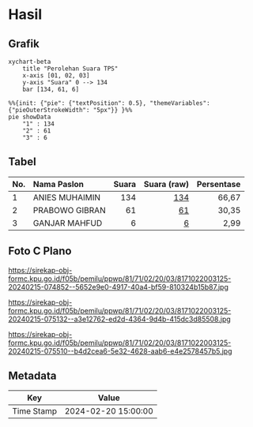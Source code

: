 # Hasil

## Grafik

```mermaid
xychart-beta
    title "Perolehan Suara TPS"
    x-axis [01, 02, 03]
    y-axis "Suara" 0 --> 134
    bar [134, 61, 6]
```

```mermaid
%%{init: {"pie": {"textPosition": 0.5}, "themeVariables": {"pieOuterStrokeWidth": "5px"}} }%%
pie showData
    "1" : 134
    "2" : 61
    "3" : 6
```

## Tabel

| No. | Nama Paslon    | Suara | Suara (raw) | Persentase |
|:--- |:-------------- | -----:| -----------:| ----------:|
| 1   | ANIES MUHAIMIN | 134   | [134][p-1]  | 66,67      |
| 2   | PRABOWO GIBRAN | 61    | [61][p-2]   | 30,35      |
| 3   | GANJAR MAHFUD  | 6     | [6][p-3]    | 2,99       |


[p-1]: https://github.com/gigit-pemilu/pemilu-2024-81-maluku/blob/main/pilpres/hitung-suara/sub/81-maluku/sub/71-kota-ambon/sub/02-sirimau/sub/2003-batu-merah/sub/125-tps/sub/paslon-1.txt
[p-2]: https://github.com/gigit-pemilu/pemilu-2024-81-maluku/blob/main/pilpres/hitung-suara/sub/81-maluku/sub/71-kota-ambon/sub/02-sirimau/sub/2003-batu-merah/sub/125-tps/sub/paslon-2.txt
[p-3]: https://github.com/gigit-pemilu/pemilu-2024-81-maluku/blob/main/pilpres/hitung-suara/sub/81-maluku/sub/71-kota-ambon/sub/02-sirimau/sub/2003-batu-merah/sub/125-tps/sub/paslon-3.txt

## Foto C Plano

https://sirekap-obj-formc.kpu.go.id/f05b/pemilu/ppwp/81/71/02/20/03/8171022003125-20240215-074852--5652e9e0-4917-40a4-bf59-810324b15b87.jpg

https://sirekap-obj-formc.kpu.go.id/f05b/pemilu/ppwp/81/71/02/20/03/8171022003125-20240215-075132--a3e12762-ed2d-4364-9d4b-415dc3d85508.jpg

https://sirekap-obj-formc.kpu.go.id/f05b/pemilu/ppwp/81/71/02/20/03/8171022003125-20240215-075510--b4d2cea6-5e32-4628-aab6-e4e2578457b5.jpg


## Metadata

| Key        | Value               |
| ---------- | ------------------- |
| Time Stamp | 2024-02-20 15:00:00 |



